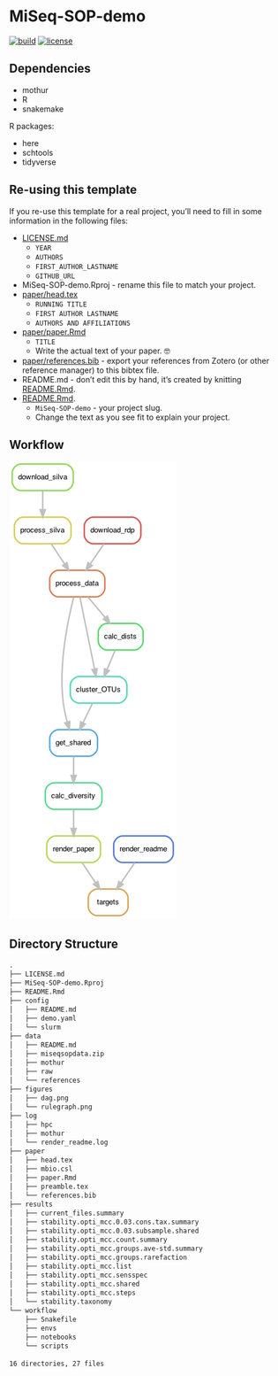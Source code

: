 
<!-- README.md is generated from README.Rmd. Please edit that file -->

# MiSeq-SOP-demo

<!-- badges: start -->

[![build](https://github.com/SchlossLab/MiSeq-SOP-demo/actions/workflows/build.yml/badge.svg)](https://github.com/SchlossLab/MiSeq-SOP-demo/actions/workflows/build.yml)
[![license](https://img.shields.io/badge/license-MIT-blue.svg)](https://github.com/SchlossLab/MiSeq-SOP-demo/blob/main/LICENSE.md)
<!-- badges: end -->

## Dependencies

- mothur
- R
- snakemake

R packages:

- here
- schtools
- tidyverse

## Re-using this template

If you re-use this template for a real project, you’ll need to fill in
some information in the following files:

- [LICENSE.md](LICENSE.md)
  - `YEAR`
  - `AUTHORS`
  - `FIRST_AUTHOR_LASTNAME`
  - `GITHUB_URL`
- MiSeq-SOP-demo.Rproj - rename this file to match your project.
- [paper/head.tex](paper/head.tex)
  - `RUNNING TITLE`
  - `FIRST AUTHOR LASTNAME`
  - `AUTHORS AND AFFILIATIONS`
- [paper/paper.Rmd](paper/paper.Rmd)
  - `TITLE`
  - Write the actual text of your paper. 🤓
- [paper/references.bib](paper/references.bib) - export your references
  from Zotero (or other reference manager) to this bibtex file.
- README.md - don’t edit this by hand, it’s created by knitting
  [README.Rmd](README.Rmd).
- [README.Rmd](README.Rmd).
  - `MiSeq-SOP-demo` - your project slug.
  - Change the text as you see fit to explain your project.

## Workflow

![rulegraph](figures/rulegraph.png)

## Directory Structure

    .
    ├── LICENSE.md
    ├── MiSeq-SOP-demo.Rproj
    ├── README.Rmd
    ├── config
    │   ├── README.md
    │   ├── demo.yaml
    │   └── slurm
    ├── data
    │   ├── README.md
    │   ├── miseqsopdata.zip
    │   ├── mothur
    │   ├── raw
    │   └── references
    ├── figures
    │   ├── dag.png
    │   └── rulegraph.png
    ├── log
    │   ├── hpc
    │   ├── mothur
    │   └── render_readme.log
    ├── paper
    │   ├── head.tex
    │   ├── mbio.csl
    │   ├── paper.Rmd
    │   ├── preamble.tex
    │   └── references.bib
    ├── results
    │   ├── current_files.summary
    │   ├── stability.opti_mcc.0.03.cons.tax.summary
    │   ├── stability.opti_mcc.0.03.subsample.shared
    │   ├── stability.opti_mcc.count.summary
    │   ├── stability.opti_mcc.groups.ave-std.summary
    │   ├── stability.opti_mcc.groups.rarefaction
    │   ├── stability.opti_mcc.list
    │   ├── stability.opti_mcc.sensspec
    │   ├── stability.opti_mcc.shared
    │   ├── stability.opti_mcc.steps
    │   └── stability.taxonomy
    └── workflow
        ├── Snakefile
        ├── envs
        ├── notebooks
        └── scripts

    16 directories, 27 files
